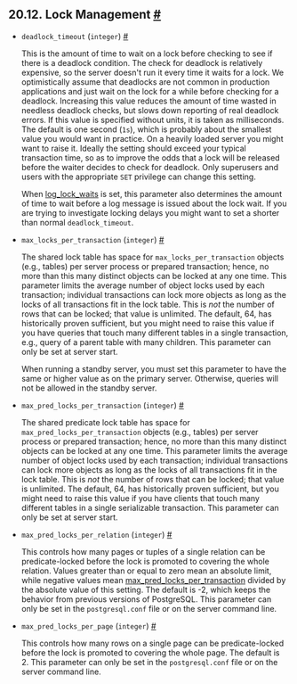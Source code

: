 ## 20.12. Lock Management [#](#RUNTIME-CONFIG-LOCKS)

* `deadlock_timeout` (`integer`) [#](#GUC-DEADLOCK-TIMEOUT)

    This is the amount of time to wait on a lock before checking to see if there is a deadlock condition. The check for deadlock is relatively expensive, so the server doesn't run it every time it waits for a lock. We optimistically assume that deadlocks are not common in production applications and just wait on the lock for a while before checking for a deadlock. Increasing this value reduces the amount of time wasted in needless deadlock checks, but slows down reporting of real deadlock errors. If this value is specified without units, it is taken as milliseconds. The default is one second (`1s`), which is probably about the smallest value you would want in practice. On a heavily loaded server you might want to raise it. Ideally the setting should exceed your typical transaction time, so as to improve the odds that a lock will be released before the waiter decides to check for deadlock. Only superusers and users with the appropriate `SET` privilege can change this setting.

    When [log\_lock\_waits](runtime-config-logging.html#GUC-LOG-LOCK-WAITS) is set, this parameter also determines the amount of time to wait before a log message is issued about the lock wait. If you are trying to investigate locking delays you might want to set a shorter than normal `deadlock_timeout`.

* `max_locks_per_transaction` (`integer`) [#](#GUC-MAX-LOCKS-PER-TRANSACTION)

    The shared lock table has space for `max_locks_per_transaction` objects (e.g., tables) per server process or prepared transaction; hence, no more than this many distinct objects can be locked at any one time. This parameter limits the average number of object locks used by each transaction; individual transactions can lock more objects as long as the locks of all transactions fit in the lock table. This is *not* the number of rows that can be locked; that value is unlimited. The default, 64, has historically proven sufficient, but you might need to raise this value if you have queries that touch many different tables in a single transaction, e.g., query of a parent table with many children. This parameter can only be set at server start.

    When running a standby server, you must set this parameter to have the same or higher value as on the primary server. Otherwise, queries will not be allowed in the standby server.

* `max_pred_locks_per_transaction` (`integer`) [#](#GUC-MAX-PRED-LOCKS-PER-TRANSACTION)

    The shared predicate lock table has space for `max_pred_locks_per_transaction` objects (e.g., tables) per server process or prepared transaction; hence, no more than this many distinct objects can be locked at any one time. This parameter limits the average number of object locks used by each transaction; individual transactions can lock more objects as long as the locks of all transactions fit in the lock table. This is *not* the number of rows that can be locked; that value is unlimited. The default, 64, has historically proven sufficient, but you might need to raise this value if you have clients that touch many different tables in a single serializable transaction. This parameter can only be set at server start.

* `max_pred_locks_per_relation` (`integer`) [#](#GUC-MAX-PRED-LOCKS-PER-RELATION)

    This controls how many pages or tuples of a single relation can be predicate-locked before the lock is promoted to covering the whole relation. Values greater than or equal to zero mean an absolute limit, while negative values mean [max\_pred\_locks\_per\_transaction](runtime-config-locks.html#GUC-MAX-PRED-LOCKS-PER-TRANSACTION) divided by the absolute value of this setting. The default is -2, which keeps the behavior from previous versions of PostgreSQL. This parameter can only be set in the `postgresql.conf` file or on the server command line.

* `max_pred_locks_per_page` (`integer`) [#](#GUC-MAX-PRED-LOCKS-PER-PAGE)

    This controls how many rows on a single page can be predicate-locked before the lock is promoted to covering the whole page. The default is 2. This parameter can only be set in the `postgresql.conf` file or on the server command line.